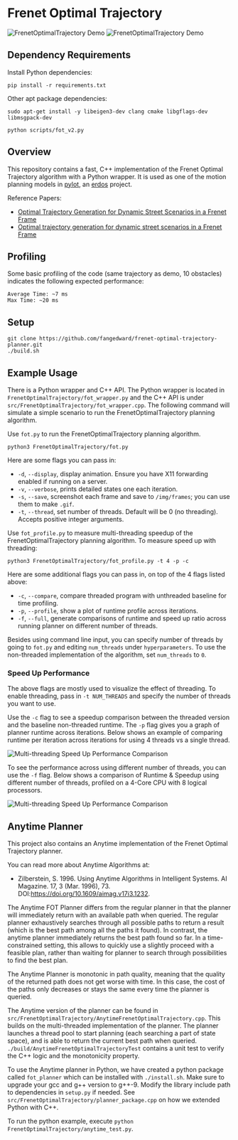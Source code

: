 # Frenet Optimal Trajectory
![FrenetOptimalTrajectory Demo](img/fot.gif)
![FrenetOptimalTrajectory Demo](img/fot2.gif)

## Dependency Requirements
Install Python dependencies: 
```
pip install -r requirements.txt
```

Other apt package dependencies:
```
sudo apt-get install -y libeigen3-dev clang cmake libgflags-dev libmsgpack-dev
```

```
python scripts/fot_v2.py
```


## Overview
This repository contains a fast, C++ implementation of the Frenet Optimal
 Trajectory algorithm with a Python wrapper. It is used as one of the motion planning models in 
 [pylot](https://github.com/erdos-project/pylot), an [erdos](https://github.com/erdos-project) project.
 
Reference Papers:
- [Optimal Trajectory Generation for Dynamic Street Scenarios in a Frenet Frame](https://www.researchgate.net/profile/Moritz_Werling/publication/224156269_Optimal_Trajectory_Generation_for_Dynamic_Street_Scenarios_in_a_Frenet_Frame/links/54f749df0cf210398e9277af.pdf)
- [Optimal trajectory generation for dynamic street scenarios in a Frenet Frame](https://www.youtube.com/watch?v=Cj6tAQe7UCY)

## Profiling
Some basic profiling of the code (same trajectory as demo, 10 obstacles) 
indicates the following expected performance:
```
Average Time: ~7 ms
Max Time: ~20 ms
```

## Setup
```
git clone https://github.com/fangedward/frenet-optimal-trajectory-planner.git
./build.sh
```

## Example Usage
There is a Python wrapper and C++ API. The Python wrapper is located in 
`FrenetOptimalTrajectory/fot_wrapper.py` and the C++ API is under 
`src/FrenetOptimalTrajectory/fot_wrapper.cpp`.
The following command will simulate a simple scenario to run the
 FrenetOptimalTrajectory planning algorithm.

Use `fot.py` to run the FrenetOptimalTrajectory planning algorithm.

```
python3 FrenetOptimalTrajectory/fot.py
```

Here are some flags you can pass in:
* `-d`, `--display`, display animation. Ensure you have X11 forwarding enabled if running on a server.
* `-v`, `--verbose`, prints detailed states one each iteration.
* `-s`, `--save`, screenshot each frame and save to `/img/frames`; you can use them to make `.gif`.
* `-t`, `--thread`, set number of threads. Default will be 0 (no threading). Accepts positive integer arguments.


Use `fot_profile.py` to measure multi-threading speedup of the FrenetOptimalTrajectory planning algorithm.
To measure speed up with threading:
```
python3 FrenetOptimalTrajectory/fot_profile.py -t 4 -p -c
```

Here are some additional flags you can pass in, on top of the 4 flags listed above:
* `-c`, `--compare`, compare threaded program with unthreaded baseline for time profiling.
* `-p`, `--profile`, show a plot of runtime profile across iterations.
* `-f`, `--full`, generate comparisons of runtime and speed up ratio across running planner on different number of threads.


Besides using command line input, you can specify number of threads by going to `fot.py` and editing `num_threads` under `hyperparameters`. To use the non-threaded implementation of the algorithm, set `num_threads` to `0`.

### Speed Up Performance

The above flags are mostly used to visualize the effect of threading. To enable threading, pass in `-t NUM_THREADS` and specify the number of threads you want to use. 

Use the `-c` flag to see a speedup comparison between the threaded version and the baseline non-threaded runtime. The `-p` flag gives you a graph of planner runtime across iterations. Below shows an example of comparing runtime per iteration across iterations for using 4 threads vs a single thread.

![Multi-threading Speed Up Performance Comparison](img/profile-comparison.png)

To see the performance across using different number of threads, you can use the `-f` flag. Below shows a comparison of Runtime & Speedup using different number of threads, profiled on a 4-Core CPU with 8 logical processors.

![Multi-threading Speed Up Performance Comparison](img/speed-up-comparison-8-threads.png)


## Anytime Planner
This project also contains an Anytime implementation of the Frenet Optimal Trajectory planner. 

You can read more about Anytime Algorithms at:
* Zilberstein, S. 1996. Using Anytime Algorithms in Intelligent Systems. AI Magazine. 17, 3 (Mar. 1996), 73. DOI:https://doi.org/10.1609/aimag.v17i3.1232.

The Anytime FOT Planner differs from the regular planner in that the planner will immediately return with an available path when queried. The regular planner exhaustively searches through all possible paths to return a result (which is the best path among all the paths it found). In contrast, the anytime planner immediately returns the best path found so far. In a time-constrained setting, this allows to quickly use a slightly proceed with a feasible plan, rather than waiting for planner to search through possibilities to find the best plan.

The Anytime Planner is monotonic in path quality, meaning that the quality of the returned path does not get worse with time. In this case, the cost of the paths only decreases or stays the same every time the planner is queried.

The Anytime version of the planner can be found in `src/FrenetOptimalTrajectory/AnytimeFrenetOptimalTrajectory.cpp`. This builds on the multi-threaded implementation of the planner. The planner launches a thread pool to start planning (each searching a part of state space), and is able to return the current best path when queried. `./build/AnytimeFrenetOptimalTrajectoryTest` contains a unit test to verify the C++ logic and the monotonicity property.

To use the Anytime planner in Python, we have created a python package called `fot_planner` which can be installed with `./install.sh`. Make sure to upgrade your gcc and g++ version to g++-9. Modify the library include path to dependencies in `setup.py` if needed. See `src/FrenetOptimalTrajectory/planner_package.cpp` on how we extended Python with C++.

To run the python example, execute `python FrenetOptimalTrajectory/anytime_test.py`.
